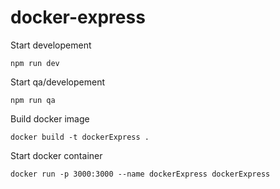 # docker-express

Start developement
```
npm run dev
```

Start qa/developement
```
npm run qa
```

Build docker image
```
docker build -t dockerExpress .
```

Start docker container
```
docker run -p 3000:3000 --name dockerExpress dockerExpress
```
